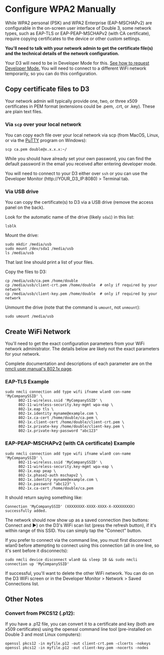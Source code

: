 # Configure WPA2 Manually

While WPA2 personal (PSK) and WPA2 Enterprise (EAP-MSCHAPv2) are configurable in the on-screen user interface of Double 3, some network types, such as EAP-TLS or EAP-PEAP-MSCHAPv2 (with CA certificate), require copying certificates to the device or other custom settings.

__You'll need to talk with your network admin to get the certificate file(s) and the technical details of the network configuration.__

Your D3 will need to be in Developer Mode for this. [See how to request Developer Mode.](Developer%20Mode.md) You will need to connect to a different WiFi network temporarily, so you can do this configuration.

## Copy certificate files to D3

Your network admin will typically provide one, two, or three x509 certificates in PEM format (extensions could be .pem, .crt, or .key). These are plain text files. 

### Via `scp` over your local network

You can copy each file over your local network via scp (from MacOS, Linux, or via the [PuTTY](https://www.putty.org/) program on Windows):

    scp ca.pem double@x.x.x.x:~/

While you should have already set your own password, you can find the default password in the email you received after entering developer mode.

You will need to connect to your D3 either over `ssh` or you can use the Developer Monitor (http://YOUR_D3_IP:8080) > Terminal tab.

### Via USB drive

You can copy the certificate(s) to D3 via a USB drive (remove the access panel on the back).

Look for the automatic name of the drive (likely `sda1`) in this list:

    lsblk

Mount the drive:

    sudo mkdir /media/usb
    sudo mount /dev/sda1 /media/usb
    ls /media/usb

That last line should print a list of your files.

Copy the files to D3:

    cp /media/usb/ca.pem /home/double
    cp /media/usb/client-crt.pem /home/double  # only if required by your network
    cp /media/usb/client-key.pem /home/double  # only if required by your network

Unmount the drive (note that the command is `umount`, not `unmount`):

    sudo umount /media/usb

## Create WiFi Network

You'll need to get the exact configuration parameters from your WiFi network administrator. The details below are likely not the exact parameters for your network. 

Complete documentation and descriptions of each parameter are on the [nmcli user manual's 802.1x page](https://developer.gnome.org/NetworkManager/stable/settings-802-1x.html).

### EAP-TLS Example

    sudo nmcli connection add type wifi ifname wlan0 con-name 'MyCompanySSID' \
          802-11-wireless.ssid 'MyCompanySSID' \
          802-11-wireless-security.key-mgmt wpa-eap \
          802-1x.eap tls \
          802-1x.identity myname@example.com \
          802-1x.ca-cert /home/double/ca.pem \
          802-1x.client-cert /home/double/client-crt.pem \
          802-1x.private-key /home/double/client-key.pem \
          802-1x.private-key-password "abc123"

### EAP-PEAP-MSCHAPv2 (with CA certificate) Example

    sudo nmcli connection add type wifi ifname wlan0 con-name 'MyCompanySSID' \
          802-11-wireless.ssid 'MyCompanySSID' \
          802-11-wireless-security.key-mgmt wpa-eap \
          802-1x.eap peap \
          802-1x.phase2-auth mschapv2 \
          802-1x.identity myname@example.com \
          802-1x.password "abc123" \
          802-1x.ca-cert /home/double/ca.pem

It should return saying something like:

    Connection 'MyCompanySSID' (XXXXXXXX-XXXX-XXXX-X-XXXXXXXXX) successfully added.

The network should now show up as a saved connection (two buttons: Connect and ►) on the D3's WiFi scan list (press the refresh button), if it's within range of this SSID. You can simply tap the "Connect" button.

If you prefer to connect via the command line, you must first disconnect wlan0 before attempting to connect using this connection (all in one line, so it's sent before it disconnects):

    sudo nmcli device disconnect wlan0 && sleep 10 && sudo nmcli connection up 'MyCompanySSID'

If successful, you'll want to delete the other WiFi network. You can do on the D3 WiFi screen or in the Developer Monitor > Network > Saved Connections list.

## Other Notes

### Convert from PKCS12 (.p12):

If you have a .p12 file, you can convert it to a certificate and key (both are x509 certificates) using the openssl command line tool (pre-installed on Double 3 and most Linux computers):

    openssl pkcs12 -in myfile.p12 -out client-crt.pem -clcerts -nokeys
    openssl pkcs12 -in myfile.p12 -out client-key.pem -nocerts -nodes
